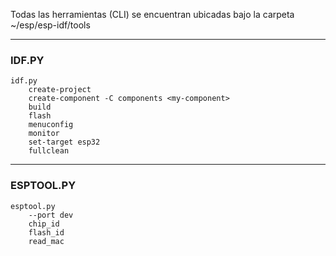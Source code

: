 Todas las herramientas (CLI) se encuentran ubicadas bajo la carpeta ~/esp/esp-idf/tools

---
### IDF.PY

```
idf.py
	create-project
	create-component -C components <my-component>
	build
	flash
	menuconfig
	monitor
	set-target esp32
	fullclean
```
---
### ESPTOOL.PY

```
esptool.py
	--port dev
	chip_id
	flash_id
	read_mac
```